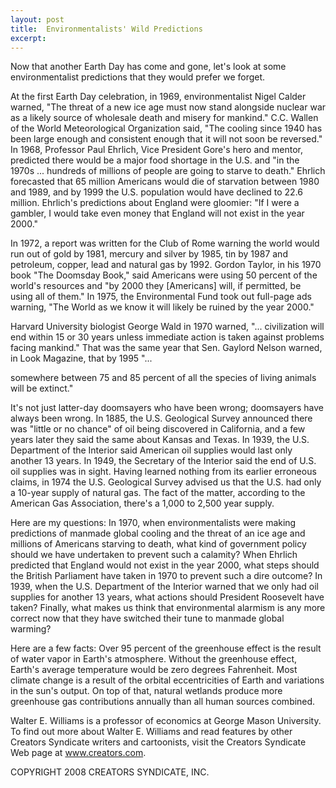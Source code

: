 ```yaml
---
layout: post
title:  Environmentalists' Wild Predictions
excerpt:
---
```


Now that another Earth Day has come and gone, let's look at some environmentalist predictions that they would prefer we forget.

At the first Earth Day celebration, in 1969, environmentalist Nigel Calder warned, "The threat of a new ice age must now stand alongside nuclear war as a likely source of wholesale death and misery for mankind." C.C. Wallen of the World Meteorological Organization said, "The cooling since 1940 has been large enough and consistent enough that it will not soon be reversed." In 1968, Professor Paul Ehrlich, Vice President Gore's hero and mentor, predicted there would be a major food shortage in the U.S. and "in the 1970s ... hundreds of millions of people are going to starve to death." Ehrlich forecasted that 65 million Americans would die of starvation between 1980 and 1989, and by 1999 the U.S. population would have declined to 22.6 million. Ehrlich's predictions about England were gloomier: "If I were a gambler, I would take even money that England will not exist in the year 2000."

In 1972, a report was written for the Club of Rome warning the world would run out of gold by 1981, mercury and silver by 1985, tin by 1987 and petroleum, copper, lead and natural gas by 1992. Gordon Taylor, in his 1970 book "The Doomsday Book," said Americans were using 50 percent of the world's resources and "by 2000 they [Americans] will, if permitted, be using all of them." In 1975, the Environmental Fund took out full-page ads warning, "The World as we know it will likely be ruined by the year 2000."

Harvard University biologist George Wald in 1970 warned, "... civilization will end within 15 or 30 years unless immediate action is taken against problems facing mankind." That was the same year that Sen. Gaylord Nelson warned, in Look Magazine, that by 1995 "...

 somewhere between 75 and 85 percent of all the species of living animals will be extinct."

It's not just latter-day doomsayers who have been wrong; doomsayers have always been wrong. In 1885, the U.S. Geological Survey announced there was "little or no chance" of oil being discovered in California, and a few years later they said the same about Kansas and Texas. In 1939, the U.S. Department of the Interior said American oil supplies would last only another 13 years. In 1949, the Secretary of the Interior said the end of U.S. oil supplies was in sight. Having learned nothing from its earlier erroneous claims, in 1974 the U.S. Geological Survey advised us that the U.S. had only a 10-year supply of natural gas. The fact of the matter, according to the American Gas Association, there's a 1,000 to 2,500 year supply.

Here are my questions: In 1970, when environmentalists were making predictions of manmade global cooling and the threat of an ice age and millions of Americans starving to death, what kind of government policy should we have undertaken to prevent such a calamity? When Ehrlich predicted that England would not exist in the year 2000, what steps should the British Parliament have taken in 1970 to prevent such a dire outcome? In 1939, when the U.S. Department of the Interior warned that we only had oil supplies for another 13 years, what actions should President Roosevelt have taken? Finally, what makes us think that environmental alarmism is any more correct now that they have switched their tune to manmade global warming?

Here are a few facts: Over 95 percent of the greenhouse effect is the result of water vapor in Earth's atmosphere. Without the greenhouse effect, Earth's average temperature would be zero degrees Fahrenheit. Most climate change is a result of the orbital eccentricities of Earth and variations in the sun's output. On top of that, natural wetlands produce more greenhouse gas contributions annually than all human sources combined.

Walter E. Williams is a professor of economics at George Mason University. To find out more about Walter E. Williams and read features by other Creators Syndicate writers and cartoonists, visit the Creators Syndicate Web page at www.creators.com.

COPYRIGHT 2008 CREATORS SYNDICATE, INC.
